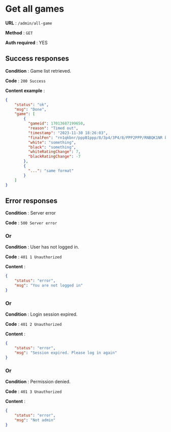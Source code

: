 # Get all games
**URL** : `/admin/all-game`

**Method** : `GET`

**Auth required** : YES

## Success responses
**Condition** :  Game list retrieved.

**Code** : `200 Success`

**Content example** :
```json
{
    "status": "ok",
    "msg": "Done",
    "game": [
        {
          "gameid": 17013687199650,
          "reason": "Timed out",
          "timestamp": "2023-11-30 18:26:03",
          "finalFen": "rn1qkbnr/pppB1ppp/8/3p4/3P4/8/PPP2PPP/RNBQK1NR b KQkq - 0 5",
          "white": "something",
          "black": "something",
          "whiteRatingChange": 7,
          "blackRatingChange": -7
        },
        {
          "...": "same format"
        }
    ]
}
```

## Error responses
**Condition** :  Server error

**Code** : `500 Server error`

### Or

**Condition** :  User has not logged in.

**Code** : `401 1 Unauthorized`

**Content** :
```json
{
    "status": "error",
    "msg": "You are not logged in"
}
```

### Or

**Condition** :  Login session expired.

**Code** : `401 2 Unauthorized`

**Content** :
```json
{
    "status": "error",
    "msg": "Session expired. Please log in again"
}
```

### Or

**Condition** :  Permission denied.

**Code** : `401 3 Unauthorized`

**Content** :
```json
{
    "status": "error",
    "msg": "Not admin"
}
```
